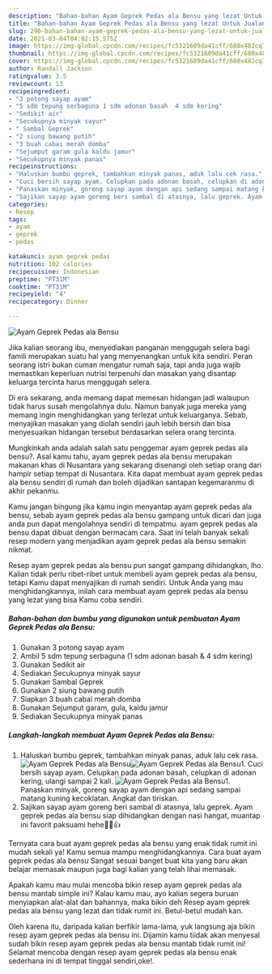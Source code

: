 ```yaml
---
description: "Bahan-bahan Ayam Geprek Pedas ala Bensu yang lezat Untuk Jualan"
title: "Bahan-bahan Ayam Geprek Pedas ala Bensu yang lezat Untuk Jualan"
slug: 290-bahan-bahan-ayam-geprek-pedas-ala-bensu-yang-lezat-untuk-jualan
date: 2021-03-04T04:02:15.575Z
image: https://img-global.cpcdn.com/recipes/fc5321609da41cff/680x482cq70/ayam-geprek-pedas-ala-bensu-foto-resep-utama.jpg
thumbnail: https://img-global.cpcdn.com/recipes/fc5321609da41cff/680x482cq70/ayam-geprek-pedas-ala-bensu-foto-resep-utama.jpg
cover: https://img-global.cpcdn.com/recipes/fc5321609da41cff/680x482cq70/ayam-geprek-pedas-ala-bensu-foto-resep-utama.jpg
author: Randall Jackson
ratingvalue: 3.5
reviewcount: 13
recipeingredient:
- "3 potong sayap ayam"
- "5 sdm tepung serbaguna 1 sdm adonan basah  4 sdm kering"
- "Sedikit air"
- "Secukupnya minyak sayur"
- " Sambal Geprek"
- "2 siung bawang putih"
- "3 buah cabai merah domba"
- "Sejumput garam gula kaldu jamur"
- "Secukupnya minyak panas"
recipeinstructions:
- "Haluskan bumbu geprek, tambahkan minyak panas, aduk lalu cek rasa."
- "Cuci bersih sayap ayam. Celupkan pada adonan basah, celupkan di adonan kering, ulangi sampai 2 kali."
- "Panaskan minyak, goreng sayap ayam dengan api sedang sampai matang kuning kecoklatan. Angkat dan tiriskan."
- "Sajikan sayap ayam goreng beri sambal di atasnya, lalu geprek. Ayam geprek pedas ala bensu siap dihidangkan dengan nasi hangat, muantap ini favorit paksuami hehe🤤😁👍"
categories:
- Resep
tags:
- ayam
- geprek
- pedas

katakunci: ayam geprek pedas 
nutrition: 102 calories
recipecuisine: Indonesian
preptime: "PT31M"
cooktime: "PT31M"
recipeyield: "4"
recipecategory: Dinner

---
```



![Ayam Geprek Pedas ala Bensu](https://img-global.cpcdn.com/recipes/fc5321609da41cff/680x482cq70/ayam-geprek-pedas-ala-bensu-foto-resep-utama.jpg)

Jika kalian seorang ibu, menyediakan panganan menggugah selera bagi famili merupakan suatu hal yang menyenangkan untuk kita sendiri. Peran seorang istri bukan cuman mengatur rumah saja, tapi anda juga wajib memastikan keperluan nutrisi terpenuhi dan masakan yang disantap keluarga tercinta harus menggugah selera.

Di era  sekarang, anda memang dapat memesan hidangan jadi walaupun tidak harus susah mengolahnya dulu. Namun banyak juga mereka yang memang ingin menghidangkan yang terlezat untuk keluarganya. Sebab, menyajikan masakan yang diolah sendiri jauh lebih bersih dan bisa menyesuaikan hidangan tersebut berdasarkan selera orang tercinta. 



Mungkinkah anda adalah salah satu penggemar ayam geprek pedas ala bensu?. Asal kamu tahu, ayam geprek pedas ala bensu merupakan makanan khas di Nusantara yang sekarang disenangi oleh setiap orang dari hampir setiap tempat di Nusantara. Kita dapat membuat ayam geprek pedas ala bensu sendiri di rumah dan boleh dijadikan santapan kegemaranmu di akhir pekanmu.

Kamu jangan bingung jika kamu ingin menyantap ayam geprek pedas ala bensu, sebab ayam geprek pedas ala bensu gampang untuk dicari dan juga anda pun dapat mengolahnya sendiri di tempatmu. ayam geprek pedas ala bensu dapat dibuat dengan bermacam cara. Saat ini telah banyak sekali resep modern yang menjadikan ayam geprek pedas ala bensu semakin nikmat.

Resep ayam geprek pedas ala bensu pun sangat gampang dihidangkan, lho. Kalian tidak perlu ribet-ribet untuk membeli ayam geprek pedas ala bensu, tetapi Kamu dapat menyajikan di rumah sendiri. Untuk Anda yang mau menghidangkannya, inilah cara membuat ayam geprek pedas ala bensu yang lezat yang bisa Kamu coba sendiri.

<!--inarticleads1-->

##### Bahan-bahan dan bumbu yang digunakan untuk pembuatan Ayam Geprek Pedas ala Bensu:

1. Gunakan 3 potong sayap ayam
1. Ambil 5 sdm tepung serbaguna (1 sdm adonan basah &amp; 4 sdm kering)
1. Gunakan Sedikit air
1. Sediakan Secukupnya minyak sayur
1. Gunakan  Sambal Geprek
1. Gunakan 2 siung bawang putih
1. Siapkan 3 buah cabai merah domba
1. Gunakan Sejumput garam, gula, kaldu jamur
1. Sediakan Secukupnya minyak panas




<!--inarticleads2-->

##### Langkah-langkah membuat Ayam Geprek Pedas ala Bensu:

1. Haluskan bumbu geprek, tambahkan minyak panas, aduk lalu cek rasa.
<img src="https://img-global.cpcdn.com/steps/86e606bed9cf7a95/160x128cq70/ayam-geprek-pedas-ala-bensu-langkah-memasak-1-foto.jpg" alt="Ayam Geprek Pedas ala Bensu"><img src="https://img-global.cpcdn.com/steps/97b30421aba8e707/160x128cq70/ayam-geprek-pedas-ala-bensu-langkah-memasak-1-foto.jpg" alt="Ayam Geprek Pedas ala Bensu">1. Cuci bersih sayap ayam. Celupkan pada adonan basah, celupkan di adonan kering, ulangi sampai 2 kali.
<img src="https://img-global.cpcdn.com/steps/c72418cf9118bd0e/160x128cq70/ayam-geprek-pedas-ala-bensu-langkah-memasak-2-foto.jpg" alt="Ayam Geprek Pedas ala Bensu">1. Panaskan minyak, goreng sayap ayam dengan api sedang sampai matang kuning kecoklatan. Angkat dan tiriskan.
1. Sajikan sayap ayam goreng beri sambal di atasnya, lalu geprek. Ayam geprek pedas ala bensu siap dihidangkan dengan nasi hangat, muantap ini favorit paksuami hehe🤤😁👍




Ternyata cara buat ayam geprek pedas ala bensu yang enak tidak rumit ini mudah sekali ya! Kamu semua mampu menghidangkannya. Cara buat ayam geprek pedas ala bensu Sangat sesuai banget buat kita yang baru akan belajar memasak maupun juga bagi kalian yang telah lihai memasak.

Apakah kamu mau mulai mencoba bikin resep ayam geprek pedas ala bensu mantab simple ini? Kalau kamu mau, ayo kalian segera buruan menyiapkan alat-alat dan bahannya, maka bikin deh Resep ayam geprek pedas ala bensu yang lezat dan tidak rumit ini. Betul-betul mudah kan. 

Oleh karena itu, daripada kalian berfikir lama-lama, yuk langsung aja bikin resep ayam geprek pedas ala bensu ini. Dijamin kamu tiidak akan menyesal sudah bikin resep ayam geprek pedas ala bensu mantab tidak rumit ini! Selamat mencoba dengan resep ayam geprek pedas ala bensu enak sederhana ini di tempat tinggal sendiri,oke!.

